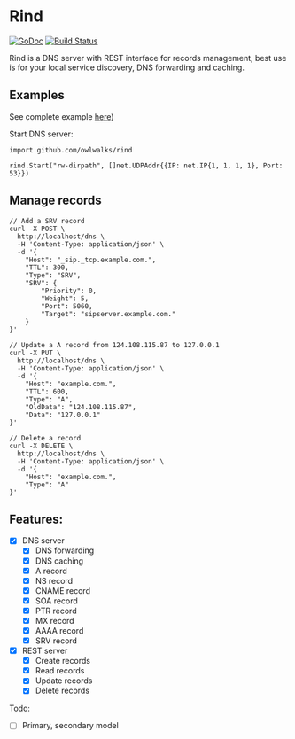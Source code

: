 # Rind

[![GoDoc](https://godoc.org/github.com/owlwalks/rind?status.svg)](https://godoc.org/github.com/owlwalks/rind)
[![Build Status](https://travis-ci.com/owlwalks/rind.svg?branch=master)](https://travis-ci.com/owlwalks/rind)

Rind is a DNS server with REST interface for records management, best use is for your local service discovery, DNS forwarding and caching.

## Examples
See complete example [here](https://github.com/owlwalks/rind/blob/master/rind/main.go))

Start DNS server:
```golang
import github.com/owlwalks/rind

rind.Start("rw-dirpath", []net.UDPAddr{{IP: net.IP{1, 1, 1, 1}, Port: 53}})
```

## Manage records
```shell
// Add a SRV record
curl -X POST \
  http://localhost/dns \
  -H 'Content-Type: application/json' \
  -d '{
	"Host": "_sip._tcp.example.com.",
	"TTL": 300,
	"Type": "SRV",
	"SRV": {
		"Priority": 0,
		"Weight": 5,
		"Port": 5060,
		"Target": "sipserver.example.com."
	}
}'

// Update a A record from 124.108.115.87 to 127.0.0.1
curl -X PUT \
  http://localhost/dns \
  -H 'Content-Type: application/json' \
  -d '{
	"Host": "example.com.",
	"TTL": 600,
	"Type": "A",
	"OldData": "124.108.115.87",
	"Data": "127.0.0.1"
}'

// Delete a record
curl -X DELETE \
  http://localhost/dns \
  -H 'Content-Type: application/json' \
  -d '{
	"Host": "example.com.",
	"Type": "A"
}'
```

## Features:
- [x] DNS server
  - [x] DNS forwarding
  - [x] DNS caching
  - [x] A record
  - [x] NS record
  - [x] CNAME record
  - [x] SOA record
  - [x] PTR record
  - [x] MX record
  - [x] AAAA record
  - [x] SRV record
- [x] REST server
  - [x] Create records
  - [x] Read records
  - [x] Update records
  - [x] Delete records

Todo:
- [ ] Primary, secondary model
